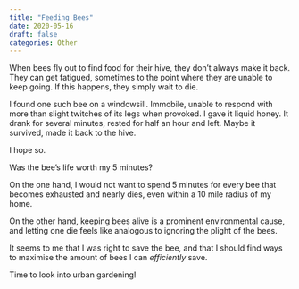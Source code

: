 ```yaml
---
title: "Feeding Bees"
date: 2020-05-16
draft: false
categories: Other
---
```


When bees fly out to find food for their hive, they don’t always make it back. They can get fatigued, sometimes to the point where they are unable to keep going. If this happens, they simply wait to die.

I found one such bee on a windowsill. Immobile, unable to respond with more than slight twitches of its legs when provoked. I gave it liquid honey. It drank for several minutes, rested for half an hour and left. Maybe it survived, made it back to the hive. 

I hope so.

Was the bee’s life worth my 5 minutes?

On the one hand, I would not want to spend 5 minutes for every bee that becomes exhausted and nearly dies, even within a 10 mile radius of my home.

On the other hand, keeping bees alive is a prominent environmental cause, and letting one die feels like analogous to ignoring the plight of the bees.

It seems to me that I was right to save the bee, and that I should find ways to maximise the amount of bees I can _efficiently_ save.

Time to look into urban gardening!

